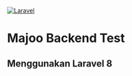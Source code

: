 [![Laravel](https://github.com/Zalfrie/majootest/actions/workflows/laravel.yml/badge.svg)](https://github.com/Zalfrie/majootest/actions/workflows/laravel.yml)
# Majoo Backend Test
## Menggunakan Laravel 8
